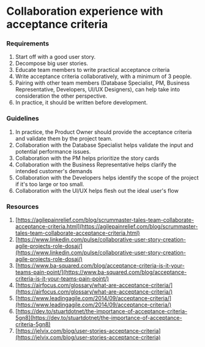 # Collaboration experience with acceptance criteria

### Requirements

1. Start off with a good user story.
2. Decompose big user stories.
3. Educate team members to write practical acceptance criteria
4. Write acceptance criteria collaboratively, with a minimum of 3 people.
5. Pairing with other team members (Database Specialist, PM, Business Representative, Developers, UI/UX Designers), can help take into consideration the other perspective.
6. In practice, it should be written before development.

### Guidelines

1. In practice, the Product Owner should provide the acceptance criteria and validate them by the project team.
2. Collaboration with the Database Specialist helps validate the input and potential performance issues.
3. Collaboration with the PM helps prioritize the story cards
4. Collaboration with the Business Representative helps clarify the intended customer's demands
5. Collaboration with the Developers helps identify the scope of the project if it's too large or too small.
6. Collaboration with the UI/UX helps flesh out the ideal user's flow

### Resources

1. [https://agilepainrelief.com/blog/scrummaster-tales-team-collaborate-acceptance-criteria.html](https://agilepainrelief.com/blog/scrummaster-tales-team-collaborate-acceptance-criteria.html)
2. [https://www.linkedin.com/pulse/collaborative-user-story-creation-agile-projects-role-dosaj/](https://www.linkedin.com/pulse/collaborative-user-story-creation-agile-projects-role-dosaj/)
3. [https://www.ba-squared.com/blog/acceptance-criteria-is-it-your-teams-pain-point/](https://www.ba-squared.com/blog/acceptance-criteria-is-it-your-teams-pain-point/)
4. [https://airfocus.com/glossary/what-are-acceptance-criteria/](https://airfocus.com/glossary/what-are-acceptance-criteria/)
5. [https://www.leadingagile.com/2014/09/acceptance-criteria/](https://www.leadingagile.com/2014/09/acceptance-criteria/)
6. [https://dev.to/stuartdotnet/the-importance-of-acceptance-criteria-5gn8](https://dev.to/stuartdotnet/the-importance-of-acceptance-criteria-5gn8)
7. [https://jelvix.com/blog/user-stories-acceptance-criteria](https://jelvix.com/blog/user-stories-acceptance-criteria)
